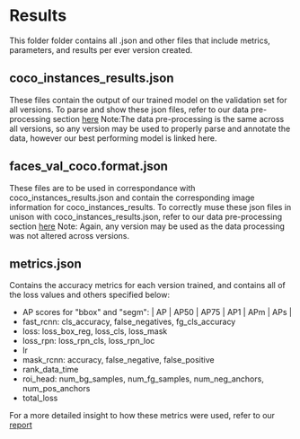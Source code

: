 # Results
This folder folder contains all .json and other files that include metrics, parameters, and results per ever version created. 

## coco_instances_results.json
These files contain the output of our trained model on the validation set for all versions. To parse and show these json files, refer to our data pre-processing section [here](https://colab.research.google.com/drive/1Czv3KcuMujaOg27u2mPzB-Pm4_wfrxn7?usp=sharing) Note:The data pre-processing is the same across all versions, so any version may be used to properly parse and annotate the data, however our best performing model is linked here.

## faces_val_coco.format.json
These files are to be used in correspondance with coco_instances_results.json and contain the corresponding image information for coco_instances_results. To correctly muse these json files in unison with coco_instances_results.json, refer to our data pre-processing section [here](https://colab.research.google.com/drive/1Czv3KcuMujaOg27u2mPzB-Pm4_wfrxn7?usp=sharing) Note: Again, any version may be used as the data processing was not altered across versions.

## metrics.json
Contains the accuracy metrics for each version trained, and contains all of the loss values and others specified below: 

- AP scores for "bbox" and "segm": | AP | AP50 | AP75 | AP1 | APm | APs |
- fast_rcnn: cls_accuracy, false_negatives, fg_cls_accuracy
- loss: loss_box_reg, loss_cls, loss_mask
- loss_rpn: loss_rpn_cls, loss_rpn_loc
- lr
- mask_rcnn: accuracy, false_negative, false_positive
- rank_data_time
- roi_head: num_bg_samples, num_fg_samples, num_neg_anchors, num_pos_anchors
- total_loss

For a more detailed insight to how these metrics were used, refer to our [report](https://docs.google.com/document/d/1jopVcW5oSQAM1AiB77bWeUELJqZ4IWX0DPezHU_gHWk/edit?tab=t.0#heading=h.w6zcozas85jc)
